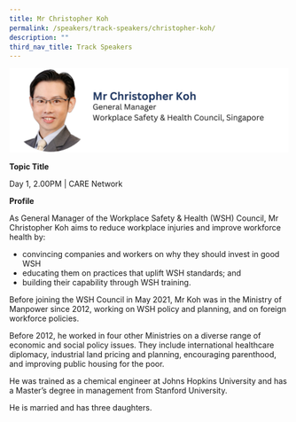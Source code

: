 ```yaml
---
title: Mr Christopher Koh
permalink: /speakers/track-speakers/christopher-koh/
description: ""
third_nav_title: Track Speakers
---
```

<div style="display: flex; flex-wrap: wrap;">
  <div style="flex-basis: 100%; max-width: 100%;">
    <img alt="track speakers 1" src="/images/SpeakersPhoto/christopherkoh.png">
  </div>
	</div>

<b>Topic Title</b>

<p id="left">Day 1, 2.00PM | CARE Network </p>

<b>Profile</b>	

As General Manager of the Workplace Safety &amp; Health (WSH) Council, Mr Christopher Koh aims to reduce workplace injuries and improve workforce health by: 
* convincing companies and workers on why they should invest in good WSH
* educating them on practices that uplift WSH standards; and 
* building their capability through WSH training.  

Before joining the WSH Council in May 2021, Mr Koh was in the Ministry of Manpower since 2012, working on WSH policy and planning, and on foreign workforce policies.      

Before 2012, he worked in four other Ministries on a diverse range of economic and social policy issues.  They include international healthcare diplomacy, industrial land pricing and planning, encouraging parenthood, and improving public housing for the poor.  

He was trained as a chemical engineer at Johns Hopkins University and has a Master’s degree in management from Stanford University.  

He is married and has three daughters.